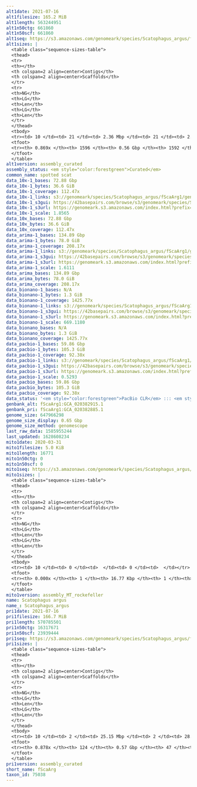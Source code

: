 ```yaml
---
alt1date: 2021-07-16
alt1filesize: 165.2 MiB
alt1length: 563244951
alt1n50ctg: 661860
alt1n50scf: 661860
alt1seq: https://s3.amazonaws.com/genomeark/species/Scatophagus_argus/fScaArg1/assembly_curated/fScaArg1.alt.cur.20210716.fasta.gz
alt1sizes: |
  <table class="sequence-sizes-table">
  <thead>
  <tr>
  <th></th>
  <th colspan=2 align=center>Contigs</th>
  <th colspan=2 align=center>Scaffolds</th>
  </tr>
  <tr>
  <th>NG</th>
  <th>LG</th>
  <th>Len</th>
  <th>LG</th>
  <th>Len</th>
  </tr>
  </thead>
  <tbody>
  <tr><td> 10 </td><td> 21 </td><td> 2.36 Mbp </td><td> 21 </td><td> 2.36 Mbp </td></tr>  <tr><td> 20 </td><td> 54 </td><td> 1.73 Mbp </td><td> 54 </td><td> 1.73 Mbp </td></tr>  <tr><td> 30 </td><td> 96 </td><td> 1.34 Mbp </td><td> 96 </td><td> 1.34 Mbp </td></tr>  <tr><td> 40 </td><td> 154 </td><td> 0.94 Mbp </td><td> 154 </td><td> 0.94 Mbp </td></tr>  <tr style="background-color:#cccccc;"><td> 50 </td><td> 236 </td><td> 0.66 Mbp </td><td> 236 </td><td> 0.66 Mbp </td></tr>  <tr><td> 60 </td><td> 356 </td><td> 443.95 Kbp </td><td> 356 </td><td> 443.95 Kbp </td></tr>  <tr><td> 70 </td><td> 547 </td><td> 255.09 Kbp </td><td> 547 </td><td> 255.09 Kbp </td></tr>  <tr><td> 80 </td><td> 917 </td><td> 121.26 Kbp </td><td> 917 </td><td> 121.26 Kbp </td></tr>  <tr><td> 90 </td><td> 0 </td><td>  </td><td> 0 </td><td>  </td></tr>  <tr><td> 100 </td><td> 0 </td><td>  </td><td> 0 </td><td>  </td></tr>  </tbody>
  <tfoot>
  <tr><th> 0.869x </th><th> 1596 </th><th> 0.56 Gbp </th><th> 1592 </th><th> 0.56 Gbp </th></tr>
  </tfoot>
  </table>
alt1version: assembly_curated
assembly_status: <em style="color:forestgreen">Curated</em>
common_name: spotted scat
data_10x-1_bases: 72.88 Gbp
data_10x-1_bytes: 36.6 GiB
data_10x-1_coverage: 112.47x
data_10x-1_links: s3://genomeark/species/Scatophagus_argus/fScaArg1/genomic_data/10x/<br>
data_10x-1_s3gui: https://42basepairs.com/browse/s3/genomeark/species/Scatophagus_argus/fScaArg1/genomic_data/10x/
data_10x-1_s3url: https://genomeark.s3.amazonaws.com/index.html?prefix=species/Scatophagus_argus/fScaArg1/genomic_data/10x/
data_10x-1_scale: 1.8565
data_10x_bases: 72.88 Gbp
data_10x_bytes: 36.6 GiB
data_10x_coverage: 112.47x
data_arima-1_bases: 134.89 Gbp
data_arima-1_bytes: 78.0 GiB
data_arima-1_coverage: 208.17x
data_arima-1_links: s3://genomeark/species/Scatophagus_argus/fScaArg1/genomic_data/arima/<br>
data_arima-1_s3gui: https://42basepairs.com/browse/s3/genomeark/species/Scatophagus_argus/fScaArg1/genomic_data/arima/
data_arima-1_s3url: https://genomeark.s3.amazonaws.com/index.html?prefix=species/Scatophagus_argus/fScaArg1/genomic_data/arima/
data_arima-1_scale: 1.6111
data_arima_bases: 134.89 Gbp
data_arima_bytes: 78.0 GiB
data_arima_coverage: 208.17x
data_bionano-1_bases: N/A
data_bionano-1_bytes: 1.3 GiB
data_bionano-1_coverage: 1425.77x
data_bionano-1_links: s3://genomeark/species/Scatophagus_argus/fScaArg1/genomic_data/bionano/<br>
data_bionano-1_s3gui: https://42basepairs.com/browse/s3/genomeark/species/Scatophagus_argus/fScaArg1/genomic_data/bionano/
data_bionano-1_s3url: https://genomeark.s3.amazonaws.com/index.html?prefix=species/Scatophagus_argus/fScaArg1/genomic_data/bionano/
data_bionano-1_scale: 669.1180
data_bionano_bases: N/A
data_bionano_bytes: 1.3 GiB
data_bionano_coverage: 1425.77x
data_pacbio-1_bases: 59.86 Gbp
data_pacbio-1_bytes: 105.3 GiB
data_pacbio-1_coverage: 92.38x
data_pacbio-1_links: s3://genomeark/species/Scatophagus_argus/fScaArg1/genomic_data/pacbio/<br>
data_pacbio-1_s3gui: https://42basepairs.com/browse/s3/genomeark/species/Scatophagus_argus/fScaArg1/genomic_data/pacbio/
data_pacbio-1_s3url: https://genomeark.s3.amazonaws.com/index.html?prefix=species/Scatophagus_argus/fScaArg1/genomic_data/pacbio/
data_pacbio-1_scale: 0.5293
data_pacbio_bases: 59.86 Gbp
data_pacbio_bytes: 105.3 GiB
data_pacbio_coverage: 92.38x
data_status: '<em style="color:forestgreen">PacBio CLR</em> ::: <em style="color:forestgreen">10x</em> ::: <em style="color:forestgreen">Arima</em>'
genbank_alt: fScaArg1:GCA_020382915.1
genbank_pri: fScaArg1:GCA_020382885.1
genome_size: 647966298
genome_size_display: 0.65 Gbp
genome_size_method: genomescope
last_raw_data: 1585955244
last_updated: 1628608234
mito1date: 2020-03-31
mito1filesize: 5.0 KiB
mito1length: 16771
mito1n50ctg: 0
mito1n50scf: 0
mito1seq: https://s3.amazonaws.com/genomeark/species/Scatophagus_argus/fScaArg1/assembly_MT_rockefeller/fScaArg1.MT.20200331.fasta.gz
mito1sizes: |
  <table class="sequence-sizes-table">
  <thead>
  <tr>
  <th></th>
  <th colspan=2 align=center>Contigs</th>
  <th colspan=2 align=center>Scaffolds</th>
  </tr>
  <tr>
  <th>NG</th>
  <th>LG</th>
  <th>Len</th>
  <th>LG</th>
  <th>Len</th>
  </tr>
  </thead>
  <tbody>
  <tr><td> 10 </td><td> 0 </td><td>  </td><td> 0 </td><td>  </td></tr>  <tr><td> 20 </td><td> 0 </td><td>  </td><td> 0 </td><td>  </td></tr>  <tr><td> 30 </td><td> 0 </td><td>  </td><td> 0 </td><td>  </td></tr>  <tr><td> 40 </td><td> 0 </td><td>  </td><td> 0 </td><td>  </td></tr>  <tr style="background-color:#cccccc;"><td> 50 </td><td> 0 </td><td style="background-color:#ff8888;">  </td><td> 0 </td><td style="background-color:#ff8888;">  </td></tr>  <tr><td> 60 </td><td> 0 </td><td>  </td><td> 0 </td><td>  </td></tr>  <tr><td> 70 </td><td> 0 </td><td>  </td><td> 0 </td><td>  </td></tr>  <tr><td> 80 </td><td> 0 </td><td>  </td><td> 0 </td><td>  </td></tr>  <tr><td> 90 </td><td> 0 </td><td>  </td><td> 0 </td><td>  </td></tr>  <tr><td> 100 </td><td> 0 </td><td>  </td><td> 0 </td><td>  </td></tr>  </tbody>
  <tfoot>
  <tr><th> 0.000x </th><th> 1 </th><th> 16.77 Kbp </th><th> 1 </th><th> 16.77 Kbp </th></tr>
  </tfoot>
  </table>
mito1version: assembly_MT_rockefeller
name: Scatophagus argus
name_: Scatophagus_argus
pri1date: 2021-07-16
pri1filesize: 166.7 MiB
pri1length: 570785501
pri1n50ctg: 16317671
pri1n50scf: 23939444
pri1seq: https://s3.amazonaws.com/genomeark/species/Scatophagus_argus/fScaArg1/assembly_curated/fScaArg1.pri.cur.20210716.fasta.gz
pri1sizes: |
  <table class="sequence-sizes-table">
  <thead>
  <tr>
  <th></th>
  <th colspan=2 align=center>Contigs</th>
  <th colspan=2 align=center>Scaffolds</th>
  </tr>
  <tr>
  <th>NG</th>
  <th>LG</th>
  <th>Len</th>
  <th>LG</th>
  <th>Len</th>
  </tr>
  </thead>
  <tbody>
  <tr><td> 10 </td><td> 2 </td><td> 25.15 Mbp </td><td> 2 </td><td> 28.10 Mbp </td></tr>  <tr><td> 20 </td><td> 5 </td><td> 21.80 Mbp </td><td> 4 </td><td> 27.51 Mbp </td></tr>  <tr><td> 30 </td><td> 8 </td><td> 19.67 Mbp </td><td> 6 </td><td> 26.94 Mbp </td></tr>  <tr><td> 40 </td><td> 11 </td><td> 19.03 Mbp </td><td> 9 </td><td> 24.45 Mbp </td></tr>  <tr style="background-color:#cccccc;"><td> 50 </td><td> 15 </td><td style="background-color:#88ff88;"> 16.32 Mbp </td><td> 12 </td><td style="background-color:#88ff88;"> 23.94 Mbp </td></tr>  <tr><td> 60 </td><td> 19 </td><td> 11.44 Mbp </td><td> 14 </td><td> 23.09 Mbp </td></tr>  <tr><td> 70 </td><td> 27 </td><td> 6.85 Mbp </td><td> 17 </td><td> 21.99 Mbp </td></tr>  <tr><td> 80 </td><td> 42 </td><td> 2.59 Mbp </td><td> 20 </td><td> 20.05 Mbp </td></tr>  <tr><td> 90 </td><td> 0 </td><td>  </td><td> 0 </td><td>  </td></tr>  <tr><td> 100 </td><td> 0 </td><td>  </td><td> 0 </td><td>  </td></tr>  </tbody>
  <tfoot>
  <tr><th> 0.878x </th><th> 124 </th><th> 0.57 Gbp </th><th> 47 </th><th> 0.57 Gbp </th></tr>
  </tfoot>
  </table>
pri1version: assembly_curated
short_name: fScaArg
taxon_id: 75038
---
```


